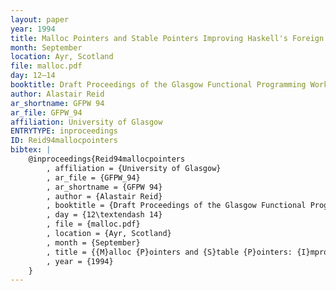 ```yaml
---
layout: paper
year: 1994
title: Malloc Pointers and Stable Pointers Improving Haskell's Foreign Language Interface
month: September
location: Ayr, Scotland
file: malloc.pdf
day: 12–14
booktitle: Draft Proceedings of the Glasgow Functional Programming Workshop
author: Alastair Reid
ar_shortname: GFPW 94
ar_file: GFPW_94
affiliation: University of Glasgow
ENTRYTYPE: inproceedings
ID: Reid94mallocpointers
bibtex: |
    @inproceedings{Reid94mallocpointers
        , affiliation = {University of Glasgow}
        , ar_file = {GFPW_94}
        , ar_shortname = {GFPW 94}
        , author = {Alastair Reid}
        , booktitle = {Draft Proceedings of the Glasgow Functional Programming Workshop}
        , day = {12\textendash 14}
        , file = {malloc.pdf}
        , location = {Ayr, Scotland}
        , month = {September}
        , title = {{M}alloc {P}ointers and {S}table {P}ointers: {I}mproving {H}askell\textquotesingle s {F}oreign {L}anguage {I}nterface}
        , year = {1994}
    }
---
```

